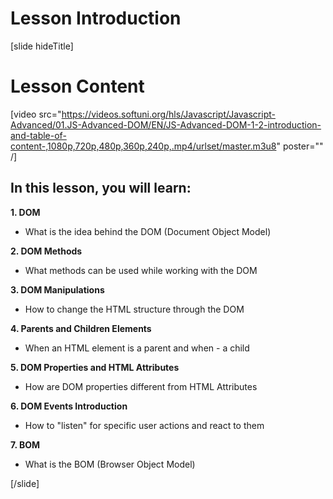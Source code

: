 # Lesson Introduction
[slide hideTitle]
# Lesson Content

[video src="https://videos.softuni.org/hls/Javascript/Javascript-Advanced/01.JS-Advanced-DOM/EN/JS-Advanced-DOM-1-2-introduction-and-table-of-content-,1080p,720p,480p,360p,240p,.mp4/urlset/master.m3u8" poster="" /]

## In this lesson, you will learn:

**1. DOM**

- What is the idea behind the DOM (Document Object Model)

**2. DOM Methods**

- What methods can be used while working with the DOM

**3. DOM Manipulations**

- How to change the HTML structure through the DOM

**4. Parents and Children Elements**

- When an HTML element is a parent and when - a child

**5. DOM Properties and HTML Attributes**

- How are DOM properties different from HTML Attributes

**6. DOM Events Introduction**

- How to "listen" for specific user actions and react to them

**7. BOM**

- What is the BOM (Browser Object Model)

[/slide]
